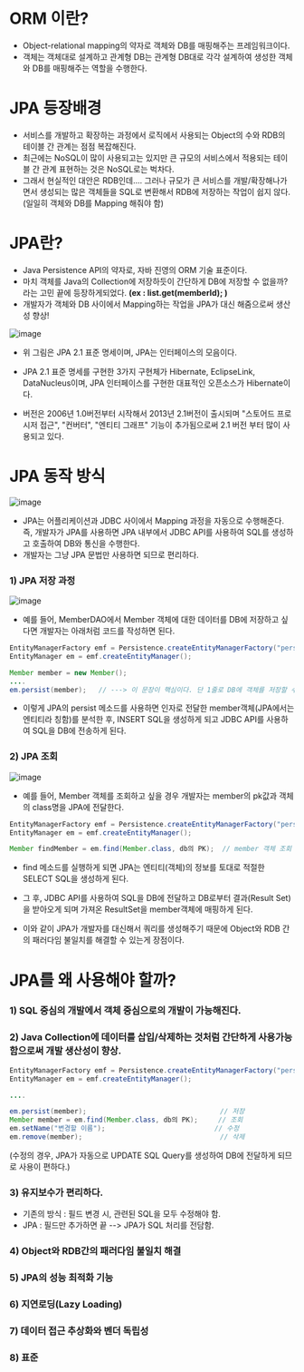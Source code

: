 
# ORM 이란?
- Object-relational mapping의 약자로 객체와 DB를 매핑해주는 프레임워크이다.
- 객체는 객체대로 설계하고 관계형 DB는 관계형 DB대로 각각 설계하여 생성한 객체와 DB를 매핑해주는 역할을 수행한다.





# JPA 등장배경
- 서비스를 개발하고 확장하는 과정에서 로직에서 사용되는 Object의 수와 RDB의 테이블 간 관계는 점점 복잡해진다.
- 최근에는 NoSQL이 많이 사용되고는 있지만 큰 규모의 서비스에서 적용되는 테이블 간 관계 표현하는 것은 NoSQL로는 벅차다.
- 그래서 현실적인 대안은 RDB인데.... 그러나 규모가 큰 서비스를 개발/확장해나가면서 생성되는 많은 객체들을 SQL로 변환해서 
  RDB에 저장하는 작업이 쉽지 않다. (일일히 객체와 DB를 Mapping 해줘야 함)  

  
  
  
  
# JPA란?
- Java Persistence API의 약자로, 자바 진영의 ORM 기술 표준이다.
- 마치 객체를 Java의 Collection에 저장하듯이 간단하게 DB에 저장할 수 없을까? 라는 고민 끝에 등장하게되었다. **(ex : list.get(memberId); )**
- 개발자가 객체와 DB 사이에서 Mapping하는 작업을 JPA가 대신 해줌으로써 생산성 향상!

![image](https://user-images.githubusercontent.com/45419456/130347285-0aaf2559-0ec0-42d9-b720-1c2b54ca46d8.png)
- 위 그림은 JPA 2.1 표준 명세이며, JPA는 인터페이스의 모음이다. 
- JPA 2.1 표준 명세를 구현한 3가지 구현체가 Hibernate, EclipseLink, DataNucleus이며, JPA 인터페이스를 구현한 대표적인 오픈소스가 Hibernate이다.

- 버전은 2006년 1.0버전부터 시작해서 2013년 2.1버전이 출시되며 "스토어드 프로시저 접근", "컨버터", "엔티티 그래프" 기능이 추가됨으로써 2.1 버전 부터 많이 사용되고 있다.  


# JPA 동작 방식
![image](https://user-images.githubusercontent.com/45419456/130348386-b2071801-f6f8-4d5c-9daf-e67bbe474a50.png)
- JPA는 어플리케이션과 JDBC 사이에서 Mapping 과정을 자동으로 수행해준다.
즉, 개발자가 JPA를 사용하면 JPA 내부에서 JDBC API를 사용하여 SQL를 생성하고 호출하여 DB와 통신을 수행한다.
- 개발자는 그냥 JPA 문법만 사용하면 되므로 편리하다.  

### 1) JPA 저장 과정
![image](https://user-images.githubusercontent.com/45419456/130348612-1f5fa9fb-c992-4003-9262-eecb33f31787.png)
- 예를 들어, MemberDAO에서 Member 객체에 대한 데이터를 DB에 저장하고 싶다면 개발자는 아래처럼 코드를 작성하면 된다.
```Java
EntityManagerFactory emf = Persistence.createEntityManagerFactory("persistence-unit name 속성명");
EntityManager em = emf.createEntityManager();

Member member = new Member();
....
em.persist(member);   // ---> 이 문장이 핵심이다. 단 1줄로 DB에 객체를 저장할 수 있다.
```
- 이렇게 JPA의 persist 메소드를 사용하면 인자로 전달한 member객체(JPA에서는 엔티티라 칭함)를 분석한 후, INSERT SQL을 생성하게 되고 JDBC API를 사용하여 SQL을 DB에 전송하게 된다.  


### 2) JPA 조회 
![image](https://user-images.githubusercontent.com/45419456/130349253-0a4800d1-d96e-498e-b511-01ead1092e84.png)
- 예를 들어, Member 객체를 조회하고 싶을 경우 개발자는 member의 pk값과 객체의 class명을 JPA에 전달한다. 
```Java
EntityManagerFactory emf = Persistence.createEntityManagerFactory("persistence-unit name 속성명");
EntityManager em = emf.createEntityManager();

Member findMember = em.find(Member.class, db의 PK);  // member 객체 조회
```
- find 메소드를 실행하게 되면 JPA는 엔티티(객체)의 정보를 토대로 적절한 SELECT SQL을 생성하게 된다.
- 그 후, JDBC API를 사용하여 SQL을 DB에 전달하고 DB로부터 결과(Result Set)을 받아오게 되며 
  가져온 ResultSet을 member객체에 매핑하게 된다.

- 이와 같이 JPA가 개발자를 대신해서 쿼리를 생성해주기 때문에 Object와 RDB 간의 패러다임 불일치를 해결할 수 있는게 장점이다.  


# JPA를 왜 사용해야 할까?
### 1) SQL 중심의 개발에서 객체 중심으로의 개발이 가능해진다.
### 2) Java Collection에 데이터를 삽입/삭제하는 것처럼 간단하게 사용가능 함으로써 개발 생산성이 향상.
```Java
EntityManagerFactory emf = Persistence.createEntityManagerFactory("persistence-unit name 속성명");
EntityManager em = emf.createEntityManager();

....

em.persist(member);                                 // 저장
Member member = em.find(Member.class, db의 PK);     // 조회
em.setName("변경할 이름");                           // 수정
em.remove(member);                                  // 삭제
```
(수정의 경우, JPA가 자동으로 UPDATE SQL Query를 생성하여 DB에 전달하게 되므로 사용이 편하다.)

### 3) 유지보수가 편리하다.
* 기존의 방식 : 필드 변경 시, 관련된 SQL을 모두 수정해야 함.
* JPA : 필드만 추가하면 끝 --> JPA가 SQL 처리를 전담함.

### 4) Object와 RDB간의 패러다임 불일치 해결

### 5) JPA의 성능 최적화 기능

### 6) 지연로딩(Lazy Loading)

### 7) 데이터 접근 추상화와 벤더 독립성  
### 8) 표준


